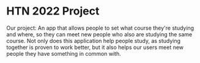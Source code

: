 # HTN 2022 Project
Our project:  An app that allows people to set what course they're studying and where, so they can meet new people who also are studying the same course.  Not only does this application help people study, as studying together is proven to work better, but it also helps our users meet new people they have something in common with.